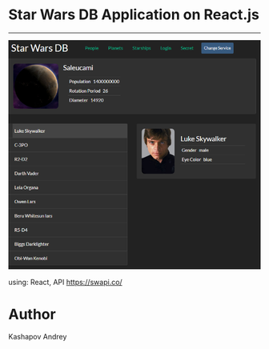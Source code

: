 # Star Wars DB Application on React.js
-----
![react-todo-app](star-wars-db-preview.png)

using: React, API https://swapi.co/
# Author
Kashapov Andrey
